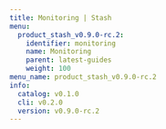```yaml
---
title: Monitoring | Stash
menu:
  product_stash_v0.9.0-rc.2:
    identifier: monitoring
    name: Monitoring
    parent: latest-guides
    weight: 100
menu_name: product_stash_v0.9.0-rc.2
info:
  catalog: v0.1.0
  cli: v0.2.0
  version: v0.9.0-rc.2
---
```


